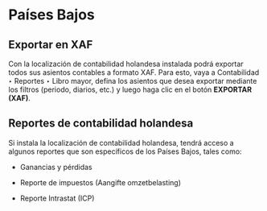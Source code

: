 # Países Bajos

## Exportar en XAF

Con la localización de contabilidad holandesa instalada podrá exportar todos
sus asientos contables a formato XAF. Para esto, vaya a Contabilidad ‣
Reportes ‣ Libro mayor, defina los asientos que desea exportar mediante los
filtros (periodo, diarios, etc.) y luego haga clic en el botón **EXPORTAR
(XAF)**.

## Reportes de contabilidad holandesa

Si instala la localización de contabilidad holandesa, tendrá acceso a algunos
reportes que son específicos de los Países Bajos, tales como:

  * Ganancias y pérdidas

  * Reporte de impuestos (Aangifte omzetbelasting)

  * Reporte Intrastat (ICP)

